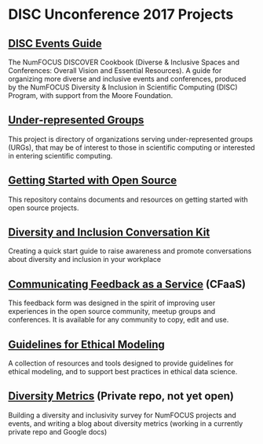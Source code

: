 # DISC Unconference 2017 Projects

## [DISC Events Guide](https://github.com/numfocus/DISCOVER-Cookbook) 
The NumFOCUS DISCOVER Cookbook (Diverse & Inclusive Spaces and Conferences: Overall Vision and Essential Resources). A guide for organizing more diverse and inclusive events and conferences, produced by the NumFOCUS Diversity & Inclusion in Scientific Computing (DISC) Program, with support from the Moore Foundation.

## [Under-represented Groups](https://github.com/numfocus/urg-orgs)
This project is directory of organizations serving under-represented groups (URGs), that may be of interest to those in scientific computing or interested in entering scientific computing.

## [Getting Started with Open Source](https://github.com/numfocus/getting-started-with-open-source)
This repository contains documents and resources on getting started with open source projects.

## [Diversity and Inclusion Conversation Kit](https://github.com/numfocus/diversity-and-inclusion-conversation-kit)
Creating a quick start guide to raise awareness and promote conversations about diversity and inclusion in your workplace

## [Communicating Feedback as a Service](https://github.com/numfocus/CFaaS) (CFaaS)
This feedback form was designed in the spirit of improving user experiences in the open source community, meetup groups and conferences. It is available for any community to copy, edit and use.  

## [Guidelines for Ethical Modeling](https://github.com/numfocus/algorithm-ethics)
A collection of resources and tools designed to provide guidelines for ethical modeling, and to support best practices in ethical data science.

## [Diversity Metrics](https://github.com/numfocus/NF-projects-DISC-survey) (Private repo, not yet open)
Building a diversity and inclusivity survey for NumFOCUS projects and events, and writing a blog about diversity metrics (working in a currently private repo and Google docs)




